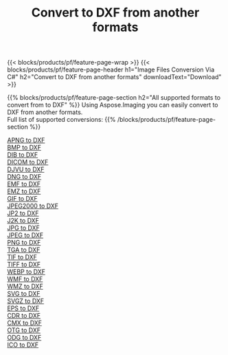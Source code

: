 ﻿---
title: Convert to DXF from another formats 
weight: 3920
url: /net/conversion/to/dxf 
lang: en
langdirlevel: 2
locales: zh-hans,ja,it,ru,de,es,fr,nl,id,lt,pl,pt,vi,tr,ko,zh-hant,ar,hi,th,sv,cs,uk,he
description: Using Aspose.Imaging you can easily convert to DXF from another formats
---

{{< blocks/products/pf/feature-page-wrap >}}
{{< blocks/products/pf/feature-page-header h1="Image Files Conversion Via C#" h2="Convert to DXF from another formats" downloadText="Download" >}}


{{% blocks/products/pf/feature-page-section  h2="All supported formats to convert from to DXF" %}}
Using Aspose.Imaging you can easily convert to DXF from another formats.
<br/>
Full list of supported conversions:
{{% /blocks/products/pf/feature-page-section %}}
<div class="container-fluid productfamilypage bg-gray">
    <div class="convertypes bg-gray agp-content section">
        <div class="container">
		<div class="row other-converters">
		    <div class='col-md-2 other-converter remove-lp remove-rp'><a href="/imaging/net/conversion/apng-to-dxf" >APNG to DXF</a></div>
<div class='col-md-2 other-converter remove-lp remove-rp'><a href="/imaging/net/conversion/bmp-to-dxf" >BMP to DXF</a></div>
<div class='col-md-2 other-converter remove-lp remove-rp'><a href="/imaging/net/conversion/dib-to-dxf" >DIB to DXF</a></div>
<div class='col-md-2 other-converter remove-lp remove-rp'><a href="/imaging/net/conversion/dicom-to-dxf" >DICOM to DXF</a></div>
<div class='col-md-2 other-converter remove-lp remove-rp'><a href="/imaging/net/conversion/djvu-to-dxf" >DJVU to DXF</a></div>
<div class='col-md-2 other-converter remove-lp remove-rp'><a href="/imaging/net/conversion/dng-to-dxf" >DNG to DXF</a></div>
<div class='col-md-2 other-converter remove-lp remove-rp'><a href="/imaging/net/conversion/emf-to-dxf" >EMF to DXF</a></div>
<div class='col-md-2 other-converter remove-lp remove-rp'><a href="/imaging/net/conversion/emz-to-dxf" >EMZ to DXF</a></div>
<div class='col-md-2 other-converter remove-lp remove-rp'><a href="/imaging/net/conversion/gif-to-dxf" >GIF to DXF</a></div>
<div class='col-md-2 other-converter remove-lp remove-rp'><a href="/imaging/net/conversion/jpeg2000-to-dxf" >JPEG2000 to DXF</a></div>
<div class='col-md-2 other-converter remove-lp remove-rp'><a href="/imaging/net/conversion/jp2-to-dxf" >JP2 to DXF</a></div>
<div class='col-md-2 other-converter remove-lp remove-rp'><a href="/imaging/net/conversion/j2k-to-dxf" >J2K to DXF</a></div>
<div class='col-md-2 other-converter remove-lp remove-rp'><a href="/imaging/net/conversion/jpg-to-dxf" >JPG to DXF</a></div>
<div class='col-md-2 other-converter remove-lp remove-rp'><a href="/imaging/net/conversion/jpeg-to-dxf" >JPEG to DXF</a></div>
<div class='col-md-2 other-converter remove-lp remove-rp'><a href="/imaging/net/conversion/png-to-dxf" >PNG to DXF</a></div>
<div class='col-md-2 other-converter remove-lp remove-rp'><a href="/imaging/net/conversion/tga-to-dxf" >TGA to DXF</a></div>
<div class='col-md-2 other-converter remove-lp remove-rp'><a href="/imaging/net/conversion/tif-to-dxf" >TIF to DXF</a></div>
<div class='col-md-2 other-converter remove-lp remove-rp'><a href="/imaging/net/conversion/tiff-to-dxf" >TIFF to DXF</a></div>
<div class='col-md-2 other-converter remove-lp remove-rp'><a href="/imaging/net/conversion/webp-to-dxf" >WEBP to DXF</a></div>
<div class='col-md-2 other-converter remove-lp remove-rp'><a href="/imaging/net/conversion/wmf-to-dxf" >WMF to DXF</a></div>
<div class='col-md-2 other-converter remove-lp remove-rp'><a href="/imaging/net/conversion/wmz-to-dxf" >WMZ to DXF</a></div>
<div class='col-md-2 other-converter remove-lp remove-rp'><a href="/imaging/net/conversion/svg-to-dxf" >SVG to DXF</a></div>
<div class='col-md-2 other-converter remove-lp remove-rp'><a href="/imaging/net/conversion/svgz-to-dxf" >SVGZ to DXF</a></div>
<div class='col-md-2 other-converter remove-lp remove-rp'><a href="/imaging/net/conversion/eps-to-dxf" >EPS to DXF</a></div>
<div class='col-md-2 other-converter remove-lp remove-rp'><a href="/imaging/net/conversion/cdr-to-dxf" >CDR to DXF</a></div>
<div class='col-md-2 other-converter remove-lp remove-rp'><a href="/imaging/net/conversion/cmx-to-dxf" >CMX to DXF</a></div>
<div class='col-md-2 other-converter remove-lp remove-rp'><a href="/imaging/net/conversion/otg-to-dxf" >OTG to DXF</a></div>
<div class='col-md-2 other-converter remove-lp remove-rp'><a href="/imaging/net/conversion/odg-to-dxf" >ODG to DXF</a></div>
<div class='col-md-2 other-converter remove-lp remove-rp'><a href="/imaging/net/conversion/ico-to-dxf" >ICO to DXF</a></div>
                </div>
        </div>
    </div>
</div>
<br/>

